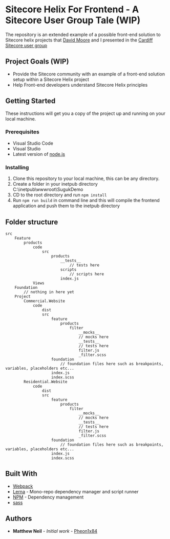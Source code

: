 # Sitecore Helix For Frontend - A Sitecore User Group Tale (WIP)

The repository is an extended example of a possible front-end solution to Sitecore helix projects that [David Moore](https://twitter.com/Moorag81) and I presented in the [Cardiff Sitecore user group](https://www.meetup.com/sug-uk/events/252868135/)

## Project Goals (WIP)

* Provide the Sitecore community with an example of a front-end solution setup within a Sitecore Helix project
* Help Front-end developers understand Sitecore Helix principles


## Getting Started

These instructions will get you a copy of the project up and running on your local machine.

### Prerequisites
* Visual Studio Code
* Visual Studio
* Latest version of [node.js](https://nodejs.org/en/)

### Installing
1. Clone this repository to your local machine, this can be any directory.
2. Create a folder in your inetpub directory C:\inetpub\wwwroot\SugukDemo
3. CD to the root directory and run ```npm install```
4. Run ```npm run build``` in command line and this will compile the frontend application and push them to the inetpub directory

## Folder structure
```text
src
    Feature
        products
            code
                src
                    products
                        __tests__
                            // tests here
                        scripts
                            // scripts here
                        index.js
            Views
    Foundation
        // nothing in here yet
    Project
        Commercial.Website
            code
                dist
                src
                    feature
                        products
                            filter
                                __mocks__
                                // mocks here
                                __tests__
                                // tests here
                                filter.js
                                _filter.scss
                    foundation
                        // foundation files here such as breakpoints, variables, placeholders etc...
                    index.js
                    index.scss
        Residential.Website
            code
                dist
                src
                    feature
                        products
                            filter
                                __mocks__
                                // mocks here
                                __tests__
                                // tests here
                                filter.js
                                _filter.scss
                    foundation
                        // foundation files here such as breakpoints, variables, placeholders etc...
                    index.js
                    index.scss

```

## Built With
* [Webpack](https://webpack.js.org/)
* [Lerna](https://lerna.js.org/) - Mono-repo dependency manager and script runner
* [NPM](https://www.npmjs.com/) - Dependency management
* [sass](http://sass-lang.com/)

## Authors

* **Matthew Neil** - *Initial work* - [Pheon1x84](https://github.com/Phoen1x84)